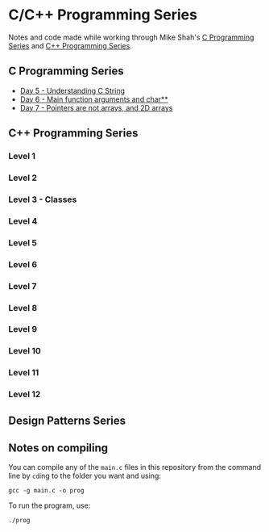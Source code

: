 # C/C++ Programming Series

Notes and code made while working through Mike Shah's [C Programming Series](https://www.youtube.com/playlist?list=PLvv0ScY6vfd8M-Mi_Vyrg7KgISTW3Sklt) and [C++ Programming Series](https://www.youtube.com/watch?v=LGOgNqkRMs0&list=PLvv0ScY6vfd8j-tlhYVPYgiIyXduu6m-L).

## C Programming Series

- [Day 5 - Understanding C String](c_programming/day_5/day_5.md)
- [Day 6 - Main function arguments and char**](c_programming/day_6/day_6.md)
- [Day 7 - Pointers are not arrays, and 2D arrays](c_programming/day_7/day_7.md)

## C++ Programming Series

### Level 1
### Level 2
### Level 3 - Classes
### Level 4
### Level 5
### Level 6
### Level 7
### Level 8
### Level 9
### Level 10
### Level 11
### Level 12

## Design Patterns Series

## Notes on compiling

You can compile any of the `main.c` files in this repository from the command line by `cd`ing to the folder you want and using:

```
gcc -g main.c -o prog
``` 

To run the program, use:

```
./prog
```
